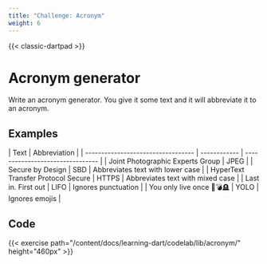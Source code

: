 ```yaml
---
title: "Challenge: Acronym"
weight: 6
---
```


{{< classic-dartpad >}}

# Acronym generator

Write an acronym generator.
You give it some text and it will abbreviate it to an acronym.

## Examples

| Text                               | Abbreviation |
| ---------------------------------- | ------------ | -------------------------------- |
| Joint Photographic Experts Group   | JPEG         |
| Secure by Design                   | SBD          | Abbreviates text with lower case |
| HyperText Transfer Protocol Secure | HTTPS        | Abbreviates text with mixed case |
| Last in. First out                 | LIFO         | Ignores punctuation              |
| You only live once 👶💣🪦          | YOLO         | Ignores emojis                   |

## Code

{{< exercise path="/content/docs/learning-dart/codelab/lib/acronym/" height="460px" >}}
